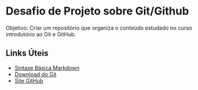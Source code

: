 # Desafio de Projeto sobre Git/Github  

Objetivo: Criar um repositório que organiza o conteúdo estudado no curso introdutório ao Git e GitHub.

## Links Úteis  
- [Sintaxe Básica Markdown](https://www.markdownguide.org/basic-syntax/)
- [Download do Git](https://git-scm.com/downloads)  
- [Site GitHub](https://github.com/)

